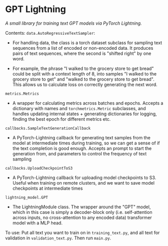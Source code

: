 # GPT Lightning

*A small library for training text GPT models via PyTorch Lightning.*

Contents:
`data.AutoRegressiveTextSampler`:  
- For handling data, the class is a torch dataset subclass for sampling text sequences from a list of encoded or non-encoded data. It produces pairs of text sequences, where the second is "shifted right" by one word.

- For example, the phrase "I walked to the grocery store to get bread" could be split with a context length of 8, into samples "I walked to the grocery store to get" and "walked to the grocery store to get bread". This allows us to calculate loss on correctly generating the next word. 

`metrics.Metrics`  
- A wrapper for calculating metrics across batches and epochs. Accepts a dictionary with names and `torchmetrics.Metric` subclasses, and handles updating internal states + generating dictionaries for logging, finding the best epoch for different metrics etc. 

`callbacks.SampleTextGenerationCallback`
- A PyTorch-Lightning callback for generating text samples from the model at intermediate times during training, so we can get a sense of if the text completion is good enough. Accepts an prompt to start the generation from, and parameters to control the frequency of text sampling

`callbacks.UploadCheckpointToS3`
- A PyTorch-Lightning callback for uploading model checkpoints to S3. Useful when training on remote clusters, and we want to save model checkpoints at intermediate times

`lightning_model.GPT`
- The LightningModule class. The wrapper around the "GPT" model, which in this case is simply a decoder-block only (i.e. self-attention across inputs, no cross-attention to any encoded data) transformer model with a MLP head.

To use:
Put all text you want to train on in `training_text.py`, and all text for validation in `validation_text.py`. Then run `main.py`.